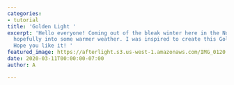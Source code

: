 ```yaml
---
categories:
- tutorial
title: 'Golden Light '
excerpt: 'Hello everyone! Coming out of the bleak winter here in the Northwest and
  hopefully into some warmer weather. I was inspired to create this Golden Light filter.
  Hope you like it! '
featured_image: https://afterlight.s3.us-west-1.amazonaws.com/IMG_0120.mov
date: 2020-03-11T00:00:00-07:00
author: A

---
```

